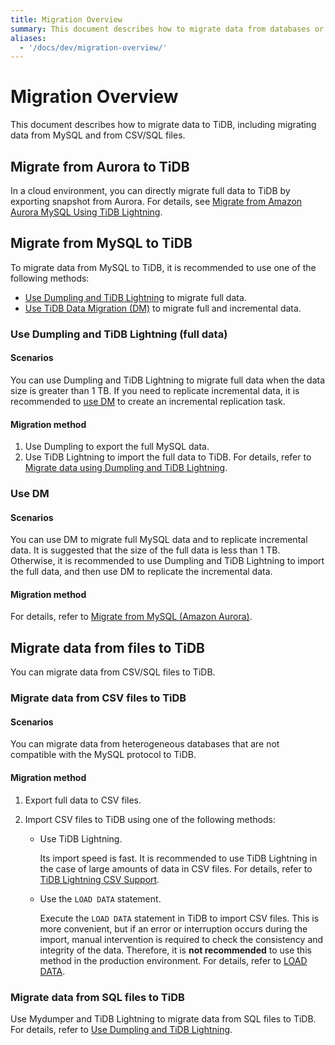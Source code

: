 ```yaml
---
title: Migration Overview
summary: This document describes how to migrate data from databases or data formats (CSV/SQL).
aliases:
  - '/docs/dev/migration-overview/'
---
```


# Migration Overview

This document describes how to migrate data to TiDB, including migrating data from MySQL and from CSV/SQL files.

## Migrate from Aurora to TiDB

In a cloud environment, you can directly migrate full data to TiDB by exporting snapshot from Aurora. For details, see [Migrate from Amazon Aurora MySQL Using TiDB Lightning](/migrate-from-aurora-using-lightning.md).

## Migrate from MySQL to TiDB

To migrate data from MySQL to TiDB, it is recommended to use one of the following methods:

- [Use Dumpling and TiDB Lightning](#use-dumpling-and-tidb-lightning-full-data) to migrate full data.
- [Use TiDB Data Migration (DM)](#use-dm) to migrate full and incremental data.

### Use Dumpling and TiDB Lightning (full data)

#### Scenarios

You can use Dumpling and TiDB Lightning to migrate full data when the data size is greater than 1 TB. If you need to replicate incremental data, it is recommended to [use DM](#use-dm) to create an incremental replication task.

#### Migration method

1. Use Dumpling to export the full MySQL data.
2. Use TiDB Lightning to import the full data to TiDB. For details, refer to [Migrate data using Dumpling and TiDB Lightning](/migrate-from-mysql-dumpling-files.md).

### Use DM

#### Scenarios

You can use DM to migrate full MySQL data and to replicate incremental data. It is suggested that the size of the full data is less than 1 TB. Otherwise, it is recommended to use Dumpling and TiDB Lightning to import the full data, and then use DM to replicate the incremental data.

#### Migration method

For details, refer to [Migrate from MySQL (Amazon Aurora)](https://docs.pingcap.com/tidb-data-migration/v2.0/migrate-from-mysql-aurora).

## Migrate data from files to TiDB

You can migrate data from CSV/SQL files to TiDB.

### Migrate data from CSV files to TiDB

#### Scenarios

You can migrate data from heterogeneous databases that are not compatible with the MySQL protocol to TiDB.

#### Migration method

1. Export full data to CSV files.
2. Import CSV files to TiDB using one of the following methods:

    - Use TiDB Lightning.

        Its import speed is fast. It is recommended to use TiDB Lightning in the case of large amounts of data in CSV files. For details, refer to [TiDB Lightning CSV Support](/tidb-lightning/migrate-from-csv-using-tidb-lightning.md).

    - Use the `LOAD DATA` statement.

        Execute the `LOAD DATA` statement in TiDB to import CSV files. This is more convenient, but if an error or interruption occurs during the import, manual intervention is required to check the consistency and integrity of the data. Therefore, it is **not recommended** to use this method in the production environment. For details, refer to [LOAD DATA](/sql-statements/sql-statement-load-data.md).

### Migrate data from SQL files to TiDB

Use Mydumper and TiDB Lightning to migrate data from SQL files to TiDB. For details, refer to [Use Dumpling and TiDB Lightning](#use-dumpling-and-tidb-lightning-full-data).
